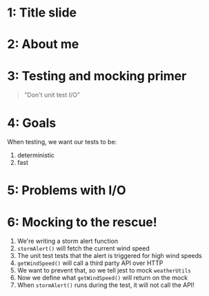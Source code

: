 # 1: Title slide

# 2: About me

# 3: Testing and mocking primer

> "Don't unit test I/O"

# 4: Goals

When testing, we want our tests to be:

1. deterministic
2. fast

# 5: Problems with I/O

# 6: Mocking to the rescue!

1. We're writing a storm alert function
2. `stormAlert()` will fetch the current wind speed
3. The unit test tests that the alert is triggered for high wind speeds
4. `getWindSpeed()` will call a third party API over HTTP
5. We want to prevent that, so we tell jest to mock `weatherUtils`
6. Now we define what `getWindSpeed()` will return on the mock
7. When `stormAlert()` runs during the test, it will not call the API!